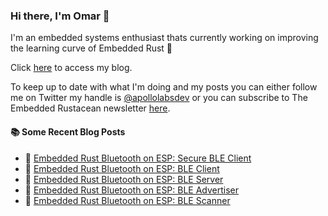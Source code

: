 ### Hi there, I'm Omar 👋

I'm an embedded systems enthusiast thats currently working on improving the learning curve of Embedded Rust 🦀

Click [here](https://apollolabsblog.hashnode.dev/) to access my blog.

To keep up to date with what I'm doing and my posts you can either follow me on Twitter my handle is [@apollolabsdev](https://twitter.com/apollolabsbin) or you can subscribe to The Embedded Rustacean newsletter [here](https://www.theembeddedrustacean.com/subscribe).

<!--
**apollolabsdev/apollolabsdev** is a ✨ _special_ ✨ repository because its `README.md` (this file) appears on your GitHub profile.

Here are some ideas to get you started:

- 🔭 I’m currently working on ...
- 🌱 I’m currently learning ...
- 👯 I’m looking to collaborate on ...
- 🤔 I’m looking for help with ...
- 💬 Ask me about ...
- 📫 How to reach me: ...
- 😄 Pronouns: ...
- ⚡ Fun fact: ...
-->


#### :books: Some Recent Blog Posts
<!-- BLOGPOSTS:START -->
 - 💫 [Embedded Rust Bluetooth on ESP: Secure BLE Client](https://apollolabsblog.hashnode.dev/embedded-rust-bluetooth-on-esp-secure-ble-client)
 - 🌮 [Embedded Rust Bluetooth on ESP: BLE Client](https://apollolabsblog.hashnode.dev/embedded-rust-bluetooth-on-esp-ble-client)
 - 💫 [Embedded Rust Bluetooth on ESP: BLE Server](https://apollolabsblog.hashnode.dev/embedded-rust-bluetooth-on-esp-ble-server)
 - 🚀 [Embedded Rust Bluetooth on ESP: BLE Advertiser](https://apollolabsblog.hashnode.dev/embedded-rust-bluetooth-on-esp-ble-advertiser)
 - 💫 [Embedded Rust Bluetooth on ESP: BLE Scanner](https://apollolabsblog.hashnode.dev/embedded-rust-bluetooth-on-esp-ble-scanner)<!-- BLOGPOSTS:END -->
